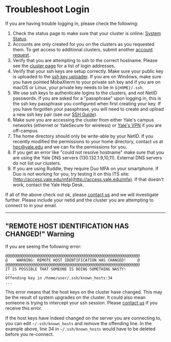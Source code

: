 # Troubleshoot Login

If you are having trouble logging in, please check the following:

1.  Check the status page to make sure that your cluster is online: [System Status](http://research.computing.yale.edu/system-status).
2.  Accounts are only created for you on the clusters as you requested them. To get access to additional clusters, submit another [account request](https://research.computing.yale.edu/account-request).
3.  Verify that you are attempting to ssh to the correct hostname. Please see the [cluster page](/clusters-at-yale/clusters) for a list of login addresses.
4.  Verify that your ssh keys are setup correctly. Make sure your public key is uploaded to the [ssh key uploader](http://gold.hpc.yale.internal/cgi-bin/sshkeys.py). If you are on Windows, make sure you have pointed MobaXterm to your private ssh key and if you are on macOS or Linux, your private key needs to be in `${HOME}/.ssh`.
5.  We use ssh keys to authenticate logins to the clusters, and not NetID passwords. If you are asked for a "passphrase" upon logging in, this is the ssh key passphrase you configured when first creating your key. If you have forgotten your passphrase, you will need to create and upload a new ssh key pair (see our [SSH Guide](/clusters-at-yale/access)).
6.  Make sure you are accessing the cluster from either Yale's campus networks (ethernet or YaleSecure for wireless) or [Yale's VPN](https://yale.service-now.com/it?id=service_offering&sys_id=c4684dcd6fbb31007ee2abcf9f3ee4f2) if you are off-campus.
7.  The home directory should only be write-able by your NetID. If you recently modified the permissions to your home directory, contact us at [hpc@yale.edu](mailto:hpc@yale.edu) and we can fix the permissions for you.
8.  If you get an error like "could not resolve hostname" make sure that you are using the Yale DNS servers (130.132.1.9,10,11). External DNS servers do not list our clusters.
9.  If you are using Ruddle, they require Duo MFA on your smartphone. If Duo is not working for you, try testing it on this ITS site: [http://access.yale.edu/mfa](http://access.yale.edu/mfa). If that doesn't work, contact the Yale Help Desk.

If all of the above check out ok, please [contact us](mailto:hpc@yale.edu) and we will investigate further. Please include your netid and the cluster you are attempting to connect to in your email.

* * *

## "REMOTE HOST IDENTIFICATION HAS CHANGED!" Warning

If you are seeing the following error:

```
@@@@@@@@@@@@@@@@@@@@@@@@@@@@@@@@@@@@@@@@@@@@@@@@@@@@@@@@@@@
@    WARNING: REMOTE HOST IDENTIFICATION HAS CHANGED!     @
@@@@@@@@@@@@@@@@@@@@@@@@@@@@@@@@@@@@@@@@@@@@@@@@@@@@@@@@@@@
IT IS POSSIBLE THAT SOMEONE IS DOING SOMETHING NASTY!
....
Offending key in /home/user/.ssh/known_hosts:34
...

```

This error means that the host keys on the cluster have changed. This may be the result of system upgrades on the cluster. It could also mean someone is trying to intercept your ssh session. Please [contact us](mailto:hpc@yale.edu) if you receive this error.

If the host keys have indeed changed on the server you are connecting to, you can edit `~/.ssh/known_hosts` and remove the offending line. In the example above, line 34 in `~/.ssh/known_hosts` would have to be deleted before you re-connect.